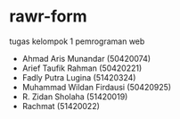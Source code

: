 # rawr-form
tugas kelompok 1 pemrograman web

+ Ahmad Aris Munandar (50420074)
+ Arief Taufik Rahman (50420221)
+ Fadly Putra Lugina (51420324)
+ Muhammad Wildan Firdausi (50420925)
+ R. Zidan Sholaha (51420019)
+ Rachmat (51420022)
